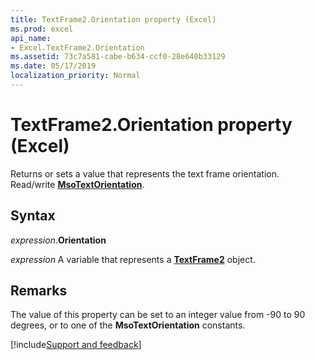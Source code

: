 ```yaml
---
title: TextFrame2.Orientation property (Excel)
ms.prod: excel
api_name:
- Excel.TextFrame2.Orientation
ms.assetid: 73c7a581-cabe-b634-ccf0-28e640b33129
ms.date: 05/17/2019
localization_priority: Normal
---
```



# TextFrame2.Orientation property (Excel)

Returns or sets a value that represents the text frame orientation. Read/write **[MsoTextOrientation](Office.MsoTextOrientation.md)**.


## Syntax

_expression_.**Orientation**

_expression_ A variable that represents a **[TextFrame2](Excel.TextFrame2.md)** object.


## Remarks

The value of this property can be set to an integer value from -90 to 90 degrees, or to one of the **MsoTextOrientation** constants.




[!include[Support and feedback](~/includes/feedback-boilerplate.md)]